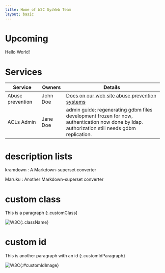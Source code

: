 ```yaml
---
title: Home of W3C SysWeb Team
layout: basic
---
```


# Upcoming
Hello World!

# Services

| Service | Owners | Details |
| ------- | ------ | ------- |
| Abuse prevention | John Doe | [Docs on our web site abuse prevention systems](https://www.w3.org) |
| ACLs Admin | Jane Doe | admin guide; regenerating gdbm files<br>development frozen for now, authentication now done by ldap. authorization still needs gdbm replication. | 

# description lists

kramdown
: A Markdown-superset converter

Maruku
: Another Markdown-superset converter

# custom class
This is a paragraph
{:.customClass}

![W3C](https://www.w3.org/assets/logos/w3c/w3c-no-bars.svg){:.className}



# custom id

This is another paragraph with an id
{:.customIdParagraph}

![W3C](https://www.w3.org/assets/logos/w3c/w3c-no-bars.svg){:#customIdImage}
